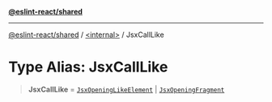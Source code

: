 [**@eslint-react/shared**](../../README.md)

***

[@eslint-react/shared](../../README.md) / [\<internal\>](../README.md) / JsxCallLike

# Type Alias: JsxCallLike

> **JsxCallLike** = [`JsxOpeningLikeElement`](JsxOpeningLikeElement.md) \| [`JsxOpeningFragment`](../interfaces/JsxOpeningFragment.md)

